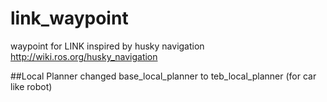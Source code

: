 # link_waypoint
waypoint for LINK inspired by husky navigation
http://wiki.ros.org/husky_navigation

##Local Planner
changed base_local_planner to teb_local_planner (for car like robot)



